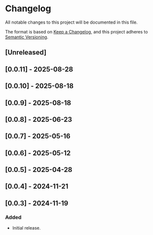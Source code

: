 # Changelog

All notable changes to this project will be documented in this file.

The format is based on [Keep a Changelog](https://keepachangelog.com/en/1.0.0/),
and this project adheres to [Semantic Versioning](https://semver.org/spec/v2.0.0.html).

## [Unreleased]

## [0.0.11] - 2025-08-28

## [0.0.10] - 2025-08-18

## [0.0.9] - 2025-08-18

## [0.0.8] - 2025-06-23

## [0.0.7] - 2025-05-16

## [0.0.6] - 2025-05-12

## [0.0.5] - 2025-04-28

## [0.0.4] - 2024-11-21

## [0.0.3] - 2024-11-19

### Added
- Initial release.
